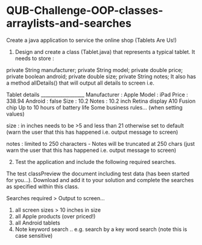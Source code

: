 # QUB-Challenge-OOP-classes-arraylists-and-searches
Create a java application to service the online shop (Tablets Are Us!)

1. Design and create a class (Tablet.java) that represents a typical tablet. It needs to store :

private String manufacturer;
private String model;
private double price;
private boolean android;
private double size;
private String notes;
It also has a method allDetails() that will output all details to screen i.e.

Tablet details __________________
Manufacturer : Apple
Model : iPad
Price : 338.94
Android : false
Size : 10.2
Notes : 10.2 inch Retina display A10 Fusion chip Up to 10 hours of battery life
Some business rules... (when setting values)

size : in inches needs to be >5 and less than 21 otherwise set to default (warn the user that this has happened i.e. output message to screen)

notes  : limited to 250 characters - Notes will be truncated at 250 chars (just warn the user that this has happened i.e. output message to screen)

2) Test the application and include the following required searches. 

The test classPreview the document including test data (has been started for you...). Download and add it to your solution and complete the searches as specified within this class.

 

Searches required > Output to screen...

1. all screen sizes > 10 inches in size
2. all Apple products (over priced!)
3. all Android tablets
4. Note keyword search .. e.g. search by a key word search (note this is case sensitive)

